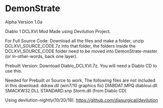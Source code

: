 # DemonStrate
Alpha Version 1.0a

Diablo 1 DCLXVI Mod Made using Devilution Project.

For Full Source Code:
Download all the files and make a folder,
unzip DCLXVI_SOURCE_CODE.7z into that folder,
the folders inside the DCLXVI_SOURCE_CODE folder need to be moved into DemonStrate-master (or in-other-words, back one layer).

Prebuilt Version:
Download Diablo_DCLXVI.7z.
You will need a Diablo CD to use this.

Needed for Prebuilt or Source to work,
The following files are not included in this download:
ddraw.dll (win7/10 graphics fix)
DIABDAT.MPQ
diabloui.dll
SMACKW32.DLL
STANDARD.snp
Storm.dll (from Diablo CD)

Using devilution-nightly(10/20/18).
https://github.com/diasurgical/devilution
